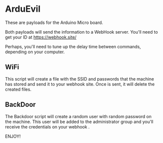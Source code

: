 # ArduEvil

These are payloads for the Arduino Micro board.

Both payloads will send the information to a WebHook server. You'll need to get your ID at https://webhook.site/

Perhaps, you'll need to tune up the delay time between commands, depending on your computer.

## WiFi

This script will create a file with the SSID and passwords that the machine has stored and send it to your webhook site. Once is sent, it will delete the created files.

## BackDoor

The Backdoor script will create a random user with random password on the machine. This user will be added to the administrator group and you'll receive the credentials on your webhook .

ENJOY!
